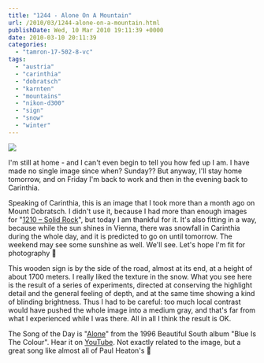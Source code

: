 ```yaml
---
title: "1244 - Alone On A Mountain"
url: /2010/03/1244-alone-on-a-mountain.html
publishDate: Wed, 10 Mar 2010 19:11:39 +0000
date: 2010-03-10 20:11:39
categories: 
  - "tamron-17-502-8-vc"
tags: 
  - "austria"
  - "carinthia"
  - "dobratsch"
  - "karnten"
  - "mountains"
  - "nikon-d300"
  - "sign"
  - "snow"
  - "winter"
---
```

<a target="_blank" href="https://d25zfm9zpd7gm5.cloudfront.net/1200x1200/2010/20100204_100649_ps.jpg"><img src="https://d25zfm9zpd7gm5.cloudfront.net/0600x0600/2010/20100204_100649_ps.jpg" /></a>

I'm still at home - and I can't even begin to tell you how fed up I am. I have made no single image since when? Sunday?? But anyway, I'll stay home tomorrow, and on Friday I'm back to work and then in the evening back to Carinthia.

Speaking of Carinthia, this is an image that I took more than a month ago on Mount Dobratsch. I didn't use it, because I had more than enough images for "<a target="_blank" href="/2010/02/1210-solid-rock.html">1210 – Solid Rock</a>", but today I am thankful for it. It's also fitting in a way, because while the sun shines in Vienna, there was snowfall in Carinthia during the whole day, and it is predicted to go on until tomorrow. The weekend may see some sunshine as well. We'll see. Let's hope I'm fit for photography 🙂

 This wooden sign is by the side of the road, almost at its end, at a height of about 1700 meters. I really liked the texture in the snow. What you see here is the result of a series of experiments, directed at conserving the highlight detail and the general feeling of depth, and at the same time showing a kind of blinding brightness. Thus I had to be careful: too much local contrast would have pushed the whole image into a medium gray, and that's far from what I experienced while I was there. All in all I think the result is OK.

The Song of the Day is "<a target="_blank" href="http://www.lyricsmode.com/lyrics/b/beautiful_south/alone.html">Alone</a>" from the 1996 Beautiful South album "Blue Is The Colour". Hear it on <a target="_blank" href="http://www.youtube.com/watch?v=EHI7O5uNrPQ">YouTube</a>. Not exactly related to the image, but a great song like almost all of Paul Heaton's 🙂

